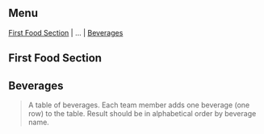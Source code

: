 ## Menu

[First Food Section](#first-food-section) | ... | [Beverages](#beverages)

## First Food Section

<head> 
 <icon >
</head>

## Beverages

> A table of beverages. Each team member adds one beverage (one row) to the table.
> Result should be in alphabetical order by beverage name.

